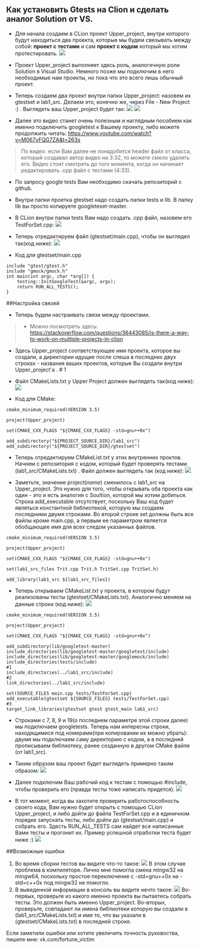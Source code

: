 ## Как установить Gtests на Clion и сделать аналог Solution от VS.

- Для начала создаем в CLion проект Upper_project, внутри которого будут находиться два проекта, которые мы будем связывать между собой: **проект с тестами** и сам **проект с кодом** который мы хотим протестировать.
![](https://sun9-23.userapi.com/impf/tXDVbPOQB0fHe7tgoBopolfVxhkTb6F6yfSR5g/p89bH6OnQzk.jpg?size=515x494&quality=96&proxy=1&sign=e2ef83fb7dfb7f5cbd7cc2aa8432dd31 )

- Проект Upper_project выполняет здесь роль, аналогичную роли Solution в Visual Studio. Немного позже мы подключим в него необходимые нам проекты, но пока что это всего лишь обычный проект.
- Теперь создаем два проект внутри папки Upper_project: назовем их gtestset и lab1_src. Делаем это, конечно же, через File - New Project :) . Выглядеть ваш Upper_project будет так:
![](https://sun9-67.userapi.com/impf/QCLLmEJh3xhazxdmluJZOw5igolaQaeMEr_yqA/m_yWgw6AXOs.jpg?size=514x365&quality=96&proxy=1&sign=1e968e88963bfb474d6789eaded46185)
![](https://sun9-44.userapi.com/impf/D5JYewe3vx_haByaRvTfx8OLHXJYXY7EBMkVIA/B557AYwHMFc.jpg?size=273x175&quality=96&proxy=1&sign=8c3441618fe14c1b56a3dd853538c33b)
- Далее это видео станет очень полезным и наглядным пособием как именно подключить googletest к Вашему проекту, либо можете продолжить читать:
https://www.youtube.com/watch?v=M067vFQG7ZA&t=263s
>По видео: если Вам далее не понадобится header файл от класса, который создавал автор видео на 3:32, то можете смело удалять его. Видео стоит смотреть до того момента, когда он начинает редактировать .cpp файл с тестами (4:33).

- По запросу google tests Вам необходимо скачать репозиторий с github.
- Внутри папки проетка gtestset надо создать папки tests и lib. В папку lib вы просто копируете googleteset-master.
- В CLion внутри папки tests Вам надо создать .cpp файл, назовем его TestForSet.cpp:
![](https://sun9-44.userapi.com/impf/zfMABEgAhXkVyhqJoavYYbMs0zf5Nswjc8SFlg/9xJaLiUm1po.jpg?size=494x219&quality=96&proxy=1&sign=4251e88baa2fc6156b01dc44404198bd)

- Теперь отредактируем файл (gtestset/main.cpp), чтобы он выглядел так(код ниже):
![](https://sun9-57.userapi.com/impf/z7RlntaeZ0YvJzB83XyQXu5snCpCJ6yNiKiBlw/w-wfFjbNDjw.jpg?size=873x314&quality=96&proxy=1&sign=b6cf3e87d82e136f525be7db52cbc711)

- Код для gtestset/main.cpp
```
include "gtest/gtest.h"
include "gmock/gmock.h"
int main(int argc, char *arg[]) {
    testing::InitGoogleTest(&argc, argv);
    return RUN_ALL_TESTS();
}
```
##Настройка связей
- Теперь будем настраивать связи между проектами.
> - Можно посмотреть здесь: https://stackoverflow.com/questions/36443085/is-there-a-way-to-work-on-multiple-projects-in-clion

- Здесь Upper_project соответствующее имя проекта, которое вы создали, а директории идущие после слеша в последних двух строках - названия ваших проектов, которые Вы создали внутри Upper_project'а . # 1
- Файл CMakeLists.txt у Upper Project должен выглядеть так(код ниже):
![](https://sun9-10.userapi.com/impf/xJug5YxYF-RyK87oGynHQl4X43kw2qbqNAhgkg/83V6lgAU4xI.jpg?size=844x204&quality=96&proxy=1&sign=cbf6b9f254a80a277b8c948299ba4a38)

- Код для CMake:

```
cmake_minimum_required(VERSION 3.5)

project(Upper_project)

set(CMAKE_CXX_FLAGS "${CMAKE_CXX_FLAGS} -std=gnu++0x")

add_subdirectory("${PROJECT_SOURCE_DIR}/lab1_src")
add_subdirectory("${PROJECT_SOURCE_DIR}/gtestset")

```


- Теперь отредактируем CMakeList.txt у этих внутренних проктов. Начнем с репозитория с кодом, который будет проверять тестами (lab1_src/CMakeLists.txt) . Файл должен выглядеть так (код ниже):
![](https://sun9-22.userapi.com/impf/gipzDDcvh4STA0-7Qk95ty114MBWllTKZlcQjg/5_Z_072lYKI.jpg?size=884x356&quality=96&proxy=1&sign=fc2a19dd3252c52309f1b3a8ab6b3c1e)

- Заметьте, значение project(*name*) сменилось с lab1_src на Upper_project. Это нужно для того, чтобы открывать оба проекта как один - это и есть аналогия с Soultion, которой мы хотим добиться. Строка add_executable отсутствует, поскольку Ваш код будет являться константной библиотекой, которую мы создаем последними двумя строками. Во второй строке set должны быть все файлы кроме main.cpp, а первым ее параметром является обобщающее имя для всех следом указанных файлов.

```
cmake_minimum_required(VERSION 3.5)

project(Upper_project)

set(CMAKE_CXX_FLAGS "${CMAKE_CXX_FLAGS} -std=gnu++0x")

set(lab1_src_files Trit.cpp Trit.h TritSet.cpp TritSet.h)

add_library(lab1_src ${lab1_src_files})
```

- Теперь открываем CMakeList.txt у проекта, в котором будут реализованы тесты (gtestset/CMakeLists.txt). Аналогично меняем на данные строки (код ниже):
![](https://sun9-8.userapi.com/impf/LyNKymbJz1l3qhLJFpLQHXHwdX3JrwEN--G6Xw/N19KYkQhfdA.jpg?size=919x407&quality=96&proxy=1&sign=84512286c7fa116dd0e303387108cca6)

```
cmake_minimum_required(VERSION 3.5)

project(Upper_project)

set(CMAKE_CXX_FLAGS "${CMAKE_CXX_FLAGS} -std=gnu++0x")

add_subdirectory(lib/googletest-master)
include_directories(lib/googletest-master/googletest/include)
include_directories(lib/googletest-master/googlemock/include)
include_directories(tests/include)
#1
include_directories(../lab1_src/include)
#2
link_directories(../lab1_src/include)

set(SOURCE_FILES main.cpp tests/TestForSet.cpp)
add_executable(gtestset ${SOURCE_FILES} tests/TestForSet.cpp)
#3
target_link_libraries(gtestset gtest gtest_main lab1_src) 
```

- Строками с 7, 8, 9 и 19(о последнем параметре этой строки далее) мы подключаем googletests. Теперь нам интересны строки, находящимися под номерами(при копировании их можно убрать): двумя мы подключаем саму директорию с кодом, а в последней прописываем библиотеку, ранее созданную в другом CMake файле (от lab1_src).

- Таким образом ваш проект будет выглядеть примерно таким образом:
![](https://sun9-73.userapi.com/impf/4gqrk4JwrFHSXPA1EBkt95bQS32oOHNJanvMyA/e0tX5zg35_g.jpg?size=513x619&quality=96&proxy=1&sign=e6b34396586f2f0eba3402dc16f5c7e3)

- Далее подключим Ваш рабочий код к тестам с помощью #include, чтобы проверить его (правда тесты тоже написать придется).
![](https://sun9-45.userapi.com/impf/eKqyub0UMPSW-bPuNc98X2xzF2_S1hhOyAKAKQ/_Drz3hmqbes.jpg?size=741x323&quality=96&proxy=1&sign=f86882020d17b4124316640670d165b3)

- В тот момент, когда вы захотите проверить работоспособность своего кода, Вам нужно будет открыть с помощью CLion Upper_project, и либо дойти до файла TestForSet.cpp и в единичном порядке запускать тесты, либо дойти до (gtestset/main.cpp) и собрать его. Здесть RUN_ALL_TESTS сам найдет все написанные Вами тесты и прогонит их. Пример успешной отработки теста будет ниже :)
![](https://sun9-20.userapi.com/impf/wK6ymqxbRe8mJ7IOLFJk4yep4ZoVM3is-YP5BA/sP8A9iJGvEA.jpg?size=1600x984&quality=96&proxy=1&sign=fecf2c6310a5dc9b1241657875d2d8e9)

##Возможные ошибки
1) Во время сборки тестов вы видите что-то такое:
![](https://sun9-2.userapi.com/impf/CRJol4CMH8Oqx_Me7XiR9JDsQV4LBVZfZds_xw/NSN7e7h1J1I.jpg?size=1533x407&quality=96&proxy=1&sign=ba469729a195d304aeb96216d644cfe3)
 В этом случае проблема в компиляторе. Лично мне помогла смена mingw32 на mingw64, поскольку простое переключение с -std=gnu++0x на -std=c++0x под mingw32 не помогло.
2) В выведенной информации в консоль вы видите нечто такое:
![](https://sun9-7.userapi.com/impf/tjxrWuhBY7hpWz1pPlsJXmtLQWKtBCincLHY8Q/7cl1u9jQZw0.jpg?size=1026x144&quality=96&proxy=1&sign=90a405f804231ba3cfdedc34fc2bf298)
Во-первых, проверьте из какого именно проекта вы пытаетесь собрать тесты. Это должен быть именно Upper_project.
Во-вторых, проверьте, совпадают ли имена библиотеки которую вы создали в (lab1_src/CMakeLists.txt) и имя то, что вы указали в (gtestset/CMakeLists.txt) в последней строке.

Если заметили ошибки или хотите увеличить точность руковоства, пишите мне: vk.com/fortune_victim
